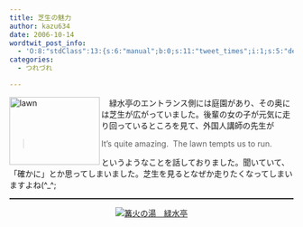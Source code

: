 ```yaml
---
title: 芝生の魅力
author: kazu634
date: 2006-10-14
wordtwit_post_info:
  - 'O:8:"stdClass":13:{s:6:"manual";b:0;s:11:"tweet_times";i:1;s:5:"delay";i:0;s:7:"enabled";i:1;s:10:"separation";s:2:"60";s:7:"version";s:3:"3.7";s:14:"tweet_template";b:0;s:6:"status";i:2;s:6:"result";a:0:{}s:13:"tweet_counter";i:2;s:13:"tweet_log_ids";a:1:{i:0;i:2603;}s:9:"hash_tags";a:0:{}s:8:"accounts";a:1:{i:0;s:7:"kazu634";}}'
categories:
  - つれづれ

---
```

<div class="section">
<p>
<a href="http://image.blog.livedoor.jp/simoom634/imgs/7/7/774530c3.jpg" onclick="__gaTracker('send', 'event', 'outbound-article', 'http://image.blog.livedoor.jp/simoom634/imgs/7/7/774530c3.jpg', '');" target="_blank"><img width="160" align="left" alt="lawn" src="http://image.blog.livedoor.jp/simoom634/imgs/7/7/774530c3-s.jpg" class="pict" height="120" border="0" /></a>
</p>
  
<p>
    　緑水亭のエントランス側には庭園があり、その奥には芝生が広がっていました。後輩の女の子が元気に走り回っているところを見て、外国人講師の先生が
</p>
  
<blockquote>
<p>
      It&#8217;s quite amazing.&#160; The lawn tempts us to run.
</p>
</blockquote>
  
<p>
    というようなことを話しておりました。聞いていて、「確かに」とか思ってしまいました。芝生を見るとなぜか走りたくなってしまいますよね(^_^;<br /> 
    
<hr style="width: 100%; height: 2px;" />
    
<center>
<a href="http://www.ryokusuitei.co.jp/" onclick="__gaTracker('send', 'event', 'outbound-article', 'http://www.ryokusuitei.co.jp/', '');" target="_blank"><img alt="篝火の湯　緑水亭" src="http://img.simpleapi.net/small/http://www.ryokusuitei.co.jp/" border="0" /></a>
</center></div>
